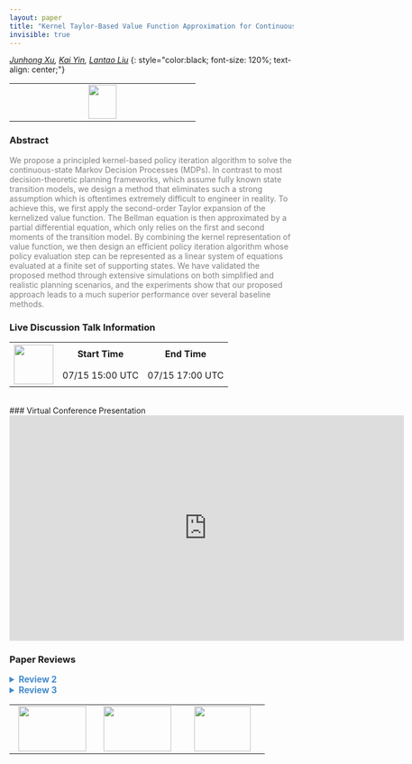 ```yaml
---
layout: paper
title: "Kernel Taylor-Based Value Function Approximation for Continuous-State Markov Decision Processes"
invisible: true
---
```

*[Junhong Xu](https://junhongxu.github.io/),  [Kai Yin](https://scholar.google.com/citations?user=oh9wZ9sAAAAJ&hl=en),  [Lantao Liu](http://homes.sice.indiana.edu/lantao/)*
{: style="color:black; font-size: 120%; text-align: center;"}

<table width="20%"> <tr>
<td style="width: 20%; text-align: center;"><a href="http://www.roboticsproceedings.org/rss16/p050.pdf"><img src="{{ site.baseurl }}/images/paper_link.png"
width = "50"  height = "60"/> </a> </td>

</tr></table>

### Abstract
<html><p style="color:gray; font-size: 100%; text-align: justified;">
We propose a principled kernel-based policy iteration algorithm to solve the continuous-state Markov Decision Processes (MDPs). In contrast to most decision-theoretic planning frameworks, which assume fully known state transition models, we design a method that eliminates such a strong assumption which is oftentimes extremely difficult to engineer in reality. To achieve this, we first apply the second-order Taylor expansion of the kernelized value function. The Bellman equation is then approximated by a partial differential equation, which only relies on the first and second moments of the transition model. By combining the kernel representation of value function, we then design an efficient policy iteration algorithm whose policy evaluation step can be represented as a linear system of equations evaluated at a finite set of supporting states. We have validated the proposed method through extensive simulations on both simplified and realistic planning scenarios, and the experiments show that our proposed approach leads to a much superior performance over several baseline methods.
</p></html>

### Live Discussion Talk Information
<html>
<table width="50%">
<tr> <th rowspan="2"><a href="https://pheedloop.com/rss2020/virtual/"><img src="{{ site.baseurl }}/images/pheedloop_link.png" width = "70"  height = "70"/> </a> </th> <th> Start Time </th> <th> End Time </th> </tr>
<tr> <td> 07/15 15:00 UTC </td><td> 07/15 17:00 UTC </td></tr>
</table> <br> </html>
### Virtual Conference Presentation
<iframe width="700" height="400" src="https://www.youtube.com/embed/LaS3dK2Lk88" frameborder="0" allow="accelerometer; autoplay; encrypted-media; gyroscope; picture-in-picture" allowfullscreen></iframe>

### Paper Reviews
<details><summary style="font-size:110%; color:#438BCA; cursor: pointer;"><b> Review 2</b></summary>
<p style="color:gray; font-size: 100%; text-align: justified; white-space: pre-line">
Overall, the paper is very well written.  The rationale for the proposed approach is well supported and placed within the context of existing literature.  The results and accompanying figures do a good job of illustrating the performance of the proposed method.

The paper is original and the quality of the presentation is very high with a clear description of the proposed method.  The results are compelling and the contrast against other methods is well supported.
</p> </details>

<details><summary style="font-size:110%; color:#438BCA; cursor: pointer;"><b> Review 3</b></summary>
<p style="color:gray; font-size: 100%; text-align: justified; white-space: pre-line">
The purpose of the paper itself is not clear.  One could assume that the authors have a general solution for continuous MDPs, but they define their function approximations without mentioning error bounds or convergence properties.  In the second half of the paper it is clear that their intended application is path/navigational planning, so their framework and approximation criteria makes more sense from this applied perspective.

An interesting contribution is that their function approximation is based on only the mean and variance of the probability distribution of actions so, as the authors suggest, they reduce the dependence on a complete transition model as is typical in planning problems.  However the limitations of both MDP planning and RL seem a bit exaggerated: *cumbersome* training trials, *unrealistic* transition models.  In contrast, this model is heavily reliant on a prebuilt set of supporting states, and sensitive to at least two hyperparameters, an issue that is only casually addressed as part of the experiments and not as part of the principles.  I think the tradeoff is justified for navigational planning tasks, but the paper starts from a different premise.  Consider on the other hand a paper like:

Bonet, Blai. "An e-optimal grid-based algorithm for partially observable Markov decision processes." Proc. of the 19th Int. Conf. on Machine Learning (ICML-02). 2002.

which is intended for POMDPs but addresses the general case of how a grid-based approximation affects value functions in large state spaces.

In general the writing quality could be improved, it is somewhat repetitive (eg. first paragraph of section IV) and overexplained (eg. item 2 in section V-A is unnecessary, average returns are standard practice).  There are also several cases of incorrect use of articles (eg. grids in vicinity, characteristics of state space, the value iteration, etc.) that interrupt the reader.  Some of the mathematical notation is also not properly introduced (m and N in eq. 4, x and y in IV-A, etc.).

In eqs. 6a, 6b, 13 and 14, what is the meaning of (s' - s)?  It looks like a difference between states. I suppose they mean (v(s') - v(s)) or the equivalent function.  Also are both 6a and 6b defined as a sum over a *discrete* set of states?

The results show two sets of simulated navigation problems, one with obstacle avoidance and another with punishing Martian terrain.  Not sure why they need to say that the first problem is goal oriented; all planning is goal oriented (even if the goal is solving an optimization problem).

In the first problem they test four techniques on a varying number of supporting (grid) states, in which their Taylor-based approach performs similarly to the Direct Kernel-Based approach, and both of these obtain higher average returns than a neural network approach and some unspecified grid-based PI.  The proposed Taylor method and the direct Kernel method also have very similar runtimes, although the Taylor method requires only the mean and the variance. 

There are some qualitative evaluations like a "reasonable approximation" and an "aggressive policy" that seem largely subjective.  An important thing to address here is whether all four methods used the same supporting states.  If so, this might constitute a bias that could have affected the real performance of methods that perform their own state abstractions, such as the NN method (maybe) or a more sophisticated grid-based PI.  Not enough information is provided.

In the Mars navigation problem they test three state sampling methods and show that importance sampling (based on the terrain slope) produces better results than even/uniform sampling, but this should be expected.  Notice that this kind of sampling assumes the existence of a full (and accurate) map in advance, which (could be argued) decreases the benefit of not requiring a full transition model.

The main conclusion made by the authors themselves is that the performance of their algorithm is mostly determined by the number and distribution/selection of supporting states, but I think this is a general conclusion applicable to all grid-based approximation methods.  The proposed method seems appealing for motion and navigational planning tasks, and appears to perform at least as well as the direct kernel-based method.  The issue of whether this Taylor-based method requires less prior knowledge (or assumptions) than competitive approaches is probably domain dependent.  It requires only the mean and variance of action outcomes but assumes there is sufficient correct information in advance to perform a meaningful selection of supporting states, which turns out to be the most significant factor.

I think the paper is somewhat disorganized in both ideas and structure, and the experimental results aren't very convincing.  It does have an interesting contribution but the paper quality needs to be substantially improved.
</p> </details>

<table width="100%"><tr><td style="width: 30%; text-align: center;"><a href="{{ site.baseurl }}/program/papers/49"> <img src="{{ site.baseurl }}/images/previous_icon.png" width = "120"  height = "80"/> </a> </td>

<td style="width: 30%; text-align: center;"><a href="{{ site.baseurl }}/program/papers"> <img src="{{ site.baseurl }}/images/overview_icon.png" width = "120"  height = "80"/> </a> </td> 

<td style="width: 30%; text-align: center;"><a href="{{ site.baseurl }}/program/papers/51"> <img src="{{ site.baseurl }}/images/next_icon.png" width = "100"  height = "80"/> </a> </td> 

</tr></table>

